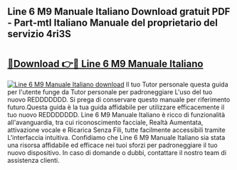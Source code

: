 ## Line 6 M9 Manuale Italiano Download gratuit PDF - Part-mtI Italiano Manuale del proprietario del servizio 4ri3S

# <h2><a href="http://dfd820f.blite.top/?on=Line+6+M9+Manuale+Italiano">🔗Download 👉🔴 Line 6 M9 Manuale Italiano</a></h2>

[![Line 6 M9 Manuale Italiano download](https://i.imgur.com/lujVjoI.png)](http://dfd820f.blite.top/?on=Line+6+M9+Manuale+Italiano)
Il tuo Tutor personale questa guida per l'utente funge da Tutor personale per padroneggiare L'uso del tuo nuovo REDDDDDDD. Si prega di conservare questo manuale per riferimento futuro.Questa guida è la tua guida affidabile per utilizzare efficacemente il tuo nuovo REDDDDDDD. Line 6 M9 Manuale Italiano è ricco di funzionalità all'avanguardia, tra cui riconoscimento facciale, Realtà Aumentata, attivazione vocale e Ricarica Senza Fili, tutte facilmente accessibili tramite L'interfaccia intuitiva. Confidiamo che Line 6 M9 Manuale Italiano sia stata una risorsa affidabile ed efficace nei tuoi sforzi per padroneggiare il tuo nuovo dispositivo. In caso di domande o dubbi, contattare il nostro team di assistenza clienti.

